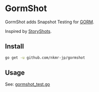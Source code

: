 # GormShot

GormShot adds Snapshot Testing for [GORM](https://gorm.io/index.html).

Inspired by [StoryShots](https://github.com/storybookjs/storybook/tree/main/addons/storyshots/storyshots-core).

## Install

```sh
go get -u github.com/nkmr-jp/gormshot
```

## Usage

See: [gormshot_test.go](gormshot_test.go)
